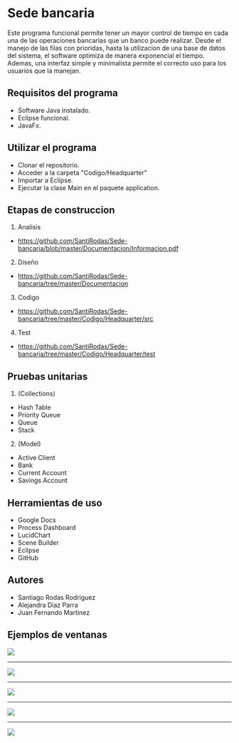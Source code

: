 # Sede bancaria

Este programa funcional permite tener un mayor control de tiempo en cada una de las operaciones bancarias que un banco puede realizar.
Desde el manejo de las filas con prioridas, hasta la utilizacion de una base de datos del sistema, el software optimiza de manera exponencial el tiempo.
Ademas, una interfaz simple y minimalista permite el correcto uso para los usuarios que la manejan. 

## Requisitos del programa
* Software Java instalado.
* Eclipse funcional.
* JavaFx.

## Utilizar el programa
* Clonar el repositorio.
* Acceder a la carpeta "Codigo/Headquarter"
* Importar a Eclipse.
* Ejecutar la clase Main en el paquete application.

## Etapas de construccion

1. Analisis
* https://github.com/SantiRodas/Sede-bancaria/blob/master/Documentacion/Informacion.pdf

2. Diseño
* https://github.com/SantiRodas/Sede-bancaria/tree/master/Documentacion

3. Codigo
* https://github.com/SantiRodas/Sede-bancaria/tree/master/Codigo/Headquarter/src

4. Test
* https://github.com/SantiRodas/Sede-bancaria/tree/master/Codigo/Headquarter/test


## Pruebas unitarias
1. (Collections)
* Hash Table
* Priority Queue
* Queue
* Stack

2. (Model)
* Active Client
* Bank
* Current Account
* Savings Account

## Herramientas de uso
* Google Docs
* Process Dashboard
* LucidChart
* Scene Builder
* Eclipse
* GitHub

## Autores
* Santiago Rodas Rodriguez
* Alejandra Diaz Parra
* Juan Fernando Martinez

## Ejemplos de ventanas

![](https://github.com/SantiRodas/Sede-bancaria/blob/master/Extras/Imagenes/1.JPG)

------------------------------------------------------------------------------------------

![](https://github.com/SantiRodas/Sede-bancaria/blob/master/Extras/Imagenes/2.JPG)

------------------------------------------------------------------------------------------

![](https://github.com/SantiRodas/Sede-bancaria/blob/master/Extras/Imagenes/3.JPG)

------------------------------------------------------------------------------------------

![](https://github.com/SantiRodas/Sede-bancaria/blob/master/Extras/Imagenes/4.JPG)

------------------------------------------------------------------------------------------

![](https://github.com/SantiRodas/Sede-bancaria/blob/master/Extras/Imagenes/5.JPG)
